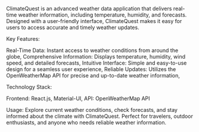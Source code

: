 ClimateQuest is an advanced weather data application that delivers real-time weather information, including temperature, humidity, and forecasts. Designed with a user-friendly interface, ClimateQuest makes it easy for users to access accurate and timely weather updates.

Key Features:

Real-Time Data: Instant access to weather conditions from around the globe,
Comprehensive Information: Displays temperature, humidity, wind speed, and detailed forecasts,
Intuitive Interface: Simple and easy-to-use design for a seamless user experience,
Reliable Updates: Utilizes the OpenWeatherMap API for precise and up-to-date weather information,

Technology Stack:

Frontend: React.js, Material-UI,
API: OpenWeatherMap API

Usage: 
Explore current weather conditions, check forecasts, and stay informed about the climate with ClimateQuest. Perfect for travelers, outdoor enthusiasts, and anyone who needs reliable weather information.
